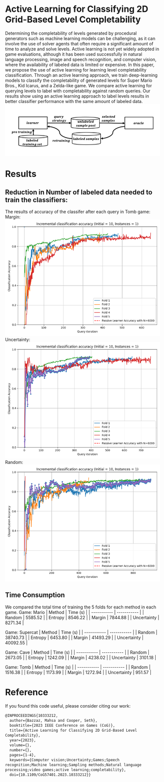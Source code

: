 # Active Learning for Classifying 2D Grid-Based Level Completability

Determining the completability of levels generated by procedural generators such as machine learning models can be challenging, as it can involve the use of solver agents that often require a significant amount of time to analyze and solve levels. Active learning is not yet widely adopted in game evaluations, although it has been used successfully in natural language processing, image and speech recognition, and computer vision, where the availability of labeled data is limited or expensive. In this paper, we propose the use of active learning for learning level completability classification. Through an active learning approach, we train deep-learning models to classify the completability of generated levels for Super Mario Bros., Kid Icarus, and a Zelda-like game. We compare active learning for querying levels to label with completability against random queries. Our results show using an active learning approach to label levels results in better classifier performance with the same amount of labeled data.
![System Overview](./doc/cycle.png)

# Results
## Reduction in Number of labeled data needed to train the classifiers:
The results of accuracy of the classifer after each query in Tomb game:
Margin:
![Tomb Margin](./doc/accuracy_tomb_margin_10_1.png)
Uncertainty:
![Tomb Uncertainty](./doc/accuracy_tomb_uncertainty_10_1.png)
Random:
![Tomb Random](./doc/accuracy_tomb_random_10_1.png)

## Time Consumption
We compared the total time of training the 5 folds for each method in each game.
Game: Mario
| Method      | Time (s)    |
| ----------- | ----------- |
| Random      | 5585.52     |
| Entropy     | 8546.22     |
| Margin      | 7844.88     |
| Uncertainty | 8271.34     |

Game: Supercat
| Method      | Time (s)    |
| ----------- | ----------- |
| Random      | 38740.73    |
| Entropy     | 6453.80     |
| Margin      | 41493.29    |
| Uncertainty | 40092.55    |

Game: Cave
| Method      | Time (s)    |
| ----------- | ----------- |
| Random      | 2673.05     |
| Entropy     | 1242.09     |
| Margin      | 4238.02     |
| Uncertainty | 3101.18     |

Game: Tomb
| Method      | Time (s)    |
| ----------- | ----------- |
| Random      | 1516.38     |
| Entropy     | 1173.99     |
| Margin      | 1272.94     |
| Uncertainty | 951.57      |

# Reference
If you found this code useful, please consider citing our work:
```
@INPROCEEDINGS{10333212,
  author={Bazzaz, Mahsa and Cooper, Seth},
  booktitle={2023 IEEE Conference on Games (CoG)}, 
  title={Active Learning for Classifying 2D Grid-Based Level Completability}, 
  year={2023},
  volume={},
  number={},
  pages={1-4},
  keywords={Computer vision;Uncertainty;Games;Speech recognition;Machine learning;Sampling methods;Natural language processing;video games;active learning;completability},
  doi={10.1109/CoG57401.2023.10333212}}
```


  